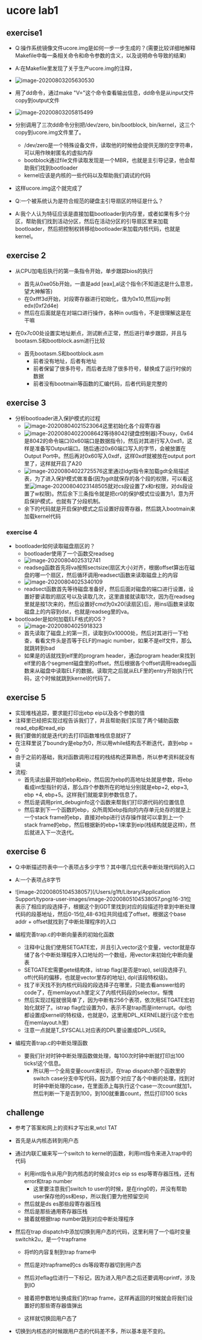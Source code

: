 # ucore lab1

## exercise1

- Q:操作系统镜像文件ucore.img是如何一步一步生成的？(需要比较详细地解释Makefile中每一条相关命令和命令参数的含义，以及说明命令导致的结果)
- A:在Makefile里发现了关于生产ucore.img的注释，
- ![image-20200803205630530](https://github.com/y-f00l/ucore_lab/tree/master/img/image-20200803205630530.png)
- 用了dd命令，通过make "V="这个命令查看输出信息，dd命令是从input文件copy到output文件
- ![image-20200803205815499](https://github.com/y-f00l/ucore_lab/edit/tree/img/image-20200803205815499.png)
- 分别调用了三次dd命令分别把/dev/zero, bin/bootblock, bin/kernel，这三个copy到ucore.img文件里了。
  - /dev/zero是一个特殊设备文件，读取他的时候他会提供无限的空字符串，可以用作映射匿名的虚拟内存
  - bootblock通过file文件读取发现是一个MBR，也就是主引导记录，他会帮助我们找到bootloader
  - kernel应该是内核的一些代码以及帮助我们调试的代码

- 这样ucore.img这个就完成了
- Q:一个被系统认为是符合规范的硬盘主引导扇区的特征是什么？
- A:我个人认为特征应该是直接加载bootloader到内存里，或者如果有多个分区，帮助我们找到活动分区，然后在活动分区的引导扇区里来加载bootloader，然后把控制权转移给bootloader来加载内核代码，也就是kernel。

## exercise 2

- 从CPU加电后执行的第一条指令开始，单步跟踪bios的执行
  - 首先从0xe05b开始，一直是add [eax],al这个指令(不知道这是什么意思，望大神解答)
  - 在0xfff3d开始，对段寄存器进行初始化，值为0x10,然后jmp到edx(0xf2d4e)
  - 然后在后面就是在对端口进行操作，各种in out指令，不是很理解这是在干嘛

- 在0x7c00处设置实地址断点，测试断点正常，然后进行单步跟踪，并且与bootasm.S和bootblock.asm进行比较
  - 首先bootasm.S和bootblock.asm
    - 前者没有地址，后者有地址
    - 前者保留了很多符号，而后者去除了很多符号，替换成了运行时侯的数据
    - 前者没有bootmain等函数的汇编代码，后者代码是完整的

## exercise 3

- 分析bootloader进入保护模式的过程
  - ![image-20200804021523064](https://github.com/y-f00l/ucore_lab/tree/master/img/image-20200804021523064.png)这里初始化各个段寄存器
  - ![image-20200804022008642](https://github.com/y-f00l/ucore_lab/tree/master/img/image-20200804022008642.png)等待8042(键盘控制器)不busy，0x64是8042的命令端口(0x60端口是数据指令)，然后对其进行写入0xd1，这样是准备写Output端口。随后通过0x60端口写入的字节，会被放置在Output Port中。然后再对0x60写入0xdf，这样0xdf就被放在output port里了，这样就开启了A20
  - ![image-20200804022725576](https://github.com/y-f00l/ucore_lab/tree/master/img/image-20200804022725576.png)这里通过ldgt指令来加载gdt全局描述表，为了进入保护模式做准备(因为gdt就保存的各个段的权限，可以看这里![image-20200804023148505](https://github.com/y-f00l/ucore_lab/tree/master/img/image-20200804023148505.png)就对cs段设置了x和r权限，对ds段设置了w权限)。然后余下三条指令就是把cr0的保护模式位设置为1，意为开启保护模式，也就有了分段机制。
  - 余下的代码就是开启保护模式之后设置好段寄存器，然后跳入bootmain来加载kernel代码

### exercise 4

- bootloader如何读取磁盘扇区的？
  - bootloader使用了一个函数交readseg
  - ![image-20200804025312741](https://github.com/y-f00l/ucore_lab/tree/master/img/image-20200804025312741.png)
  - readseg函数首先将va按照sectsize(扇区大小)对齐，根据offset算出在磁盘的哪一个扇区，然后循环调用readsect函数来读取磁盘上的内容
  - ![image-20200804025340109](https://github.com/y-f00l/ucore_lab/tree/master/img/image-20200804025340109.png)
  - readsect函数首先等待磁盘准备好，然后后面对磁盘的端口进行设置，设置好要读取的扇区号以及读取几次，这里直接就读取1次，因为在readseg里就是按1次来的，然后设置好cmd为0x20(读扇区)后，用insl函数来读取磁盘上的内容到dst，也就是readseg里的va。
- bootloader是如何加载ELF格式的OS？
  - ![image-20200804025918323](https://github.com/y-f00l/ucore_lab/tree/master/img/image-20200804025918323.png)
  - 首先读取了磁盘上的第一页，读取到0x10000处，然后对其进行一下检查，看看文件头是否等于ELF的magic number，如果不是elf文件，那么就跳转到bad
  - 如果是的话就找到elf里的program header，通过program header来找到elf里的各个segment磁盘里的offset，然后根据各个offset调用readseg函数来从磁盘中读取ELF的数据。读取完之后就从ELF里的entry开始执行代码，这个时候就跳到kernel的代码了。

## exercise 5

- 实现堆栈追踪，要求能打印出ebp eip以及各个参数的值
- 注释里已经把实现过程告诉我们了，并且帮助我们实现了两个辅助函数read_ebp和read_eip
- 我们要做的就是迭代的去打印函数堆栈信息就好了
- 在注释里说了boundry是ebp为0，所以用while结构去不断迭代，直到ebp = 0
- 由于之前的基础，我对函数调用过程的栈结构还算熟悉，所以参考资料就没有读
- 流程:
  - 首先读出最开始的ebp和eip，然后因为ebp的高地址处就是参数，将ebp看成int型指针的话，那么四个参数所在的地址分别就是ebp+2, ebp+3, ebp +4, ebp+5。这样我们就能拿到参数信息了。
  - 然后是调用print_debuginfo这个函数来帮我们打印源代码的位置信息
  - 然后拿到下一个函数的ebp，众所周知ebp指向的内存单元处存的就是上一个stack frame的ebp，直接对ebp进行访存操作就可以拿到上一个stack frame的ebp，然后根据新的ebp+1来拿到eip(栈结构就是这样)，然后就进入下一次迭代。

## exercise 6

- Q:中断描述符表中一个表项占多少字节？其中哪几位代表中断处理代码的入口
- A:一个表项占8字节
- ![image-20200805104538057](/Users/g1ft/Library/Application Support/typora-user-images/image-20200805104538057.png)16-31位表示了相应的段选择子，根据这个到GDT里找到对应的段描述符拿到中断处理代码的段基地址，然后0-15位,48-63位共同组成了offset，根据这个base addr + offset就找到了中断处理程序的入口

- 编程完善trap.c的中断向量表的初始化函数
  - 注释中让我们使用SETGATE宏，并且引入vector这个变量，vector就是存储了各个中断处理程序入口地址的一个数组，用vector来初始化中断向量表
  - SETGATE宏需要gete结构体，istrap flag(是否是trap), sel(段选择子), off(代码的偏移，也就是vector里存的地址), dpl(该段特权级)。
  - 找了半天找不到内核代码段的段选择子在哪里，只能去看answer给的code了，在memlayout.h里定义了内核代码段的selector。惭愧
  - 然后实现过程就很简单了，因为中断有256个表项，依次用SETGATE宏初始化就好了。istrap flag位设置为0，表示不是trap而是interrupt。dpl也都设置成kernel的特权级，也就是0，这里用DPL_KERNEL就行(这个宏也在memlayout.h里)
  - 注意一点就是T_SYSCALL对应表的DPL要设置成DPL_USER。
- 编程完善trap.c的中断处理函数
  - 要我们针对时钟中断处理函数做处理，每100次时钟中断就打印出100 ticks!这个信息。
    - 所以用一个全局变量count来标识，在trap dispatch那个函数里的switch case分支中写代码，因为那个对应了各个中断的处理，找到对时钟中断处理的case，在里面添上每执行这个case一次count就加1，然后判断一下是否到100，到100就重置count，然后打印100 ticks

## challenge

- 参考了答案和网上的资料才写出来,wtcl TAT

- 首先是从内核态转到用户态

- 通过内联汇编来写一个switch to kernel的函数，利用int指令来进入trap中的代码

  - 利用int指令从用户到内核态的时候会对cs eip ss esp等寄存器压栈，还有error和trap number
    - 这里要注意我们switch to user的时候，是在ring0的，并没有帮助user保存他的ss和esp，所以我们要为他预留空间
  - 然后就是ds es那些段寄存器压栈
  - 然后是那些通用寄存器压栈
  - 接着就根据trap number跳到对应中断处理程序

- 然后在trap dispatch中添加切换到用户态的代码，这里利用了一个临时变量switchk2u，是一个trapframe

  - 将tf的内容复制到trap frame中

  - 然后是对trapframe的cs ds等段寄存器切到用户态
  - 然后对eflag位进行一下标记，因为进入用户态之后还要调用cprintf，涉及到IO
  - 接着把参数地址换成我们的trap frame，这样再返回的时候就会将我们设置好的那些寄存器值弹出
  - 这样就切换回用户态了

- 切换到内核态的时候跟用户态的代码差不多，所以基本是不变的。
